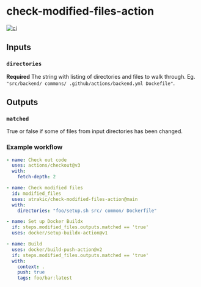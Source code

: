 # check-modified-files-action

[![ci](https://github.com/atrakic/check-modified-files-action/actions/workflows/ci.yml/badge.svg)](https://github.com/atrakic/check-modified-files-action/actions/workflows/ci.yml)

## Inputs

### `directories`

**Required** The string with listing of directories and files to walk through. Eg. `"src/backend/ commons/ .github/actions/backend.yml Dockefile"`.

## Outputs

### `matched`

True or false if some of files from input directories has been changed.


### Example workflow

```yaml
- name: Check out code
  uses: actions/checkout@v3
  with:
    fetch-depth: 2

- name: Check modified files
  id: modified_files
  uses: atrakic/check-modified-files-action@main
  with:
    directories: "foo/setup.sh src/ common/ Dockerfile"

- name: Set up Docker Buildx
  if: steps.modified_files.outputs.matched == 'true'
  uses: docker/setup-buildx-action@v1

- name: Build
  uses: docker/build-push-action@v2
  if: steps.modified_files.outputs.matched == 'true'
  with:
    context: .
    push: true
    tags: foo/bar:latest

```
